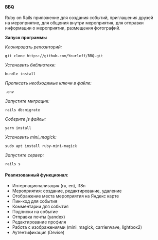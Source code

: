 #### BBQ
Ruby on Rails приложение для создания событий,
приглашения друзей на мероприятие, для общения внутри мероприятия,
для отправки информации о мероприятии, размещения фотографий.

**Запуск программы**

*Клонировать репозиторий:*
```
git clone https://github.com/Yourloff/BBQ.git
```

*Установить библиотеки:*
```
bundle install
```

*Прописать необходимые ключи в файле:*
```
.env
```

*Запустите миграции:*
```
rails db:migrate
```

*Соберите js файлы:*
```
yarn install
```

*Установить mini_magick:*
```
sudo apt install ruby-mini-magick
```

*Запустите сервер:*
```
rails s
```

#### Реализованный функционал:
- Интернационализация (ru, en), i18n
- Мероприятия: создание, редактирование, удаление
- Отображение места мероприятия на Яндекс карте
- Пин-код для события
- Комментарии для события
- Подписки на событие
- Отправка почты (yandex)
- Редактирование профиля
- Работа с изображениями (mini_magick, carrierwave, lightbox2)
- Аутентификация (Devise)
